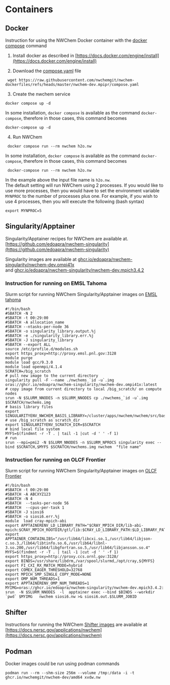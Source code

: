 # Containers

## Docker 

Instruction for using the NWChem Docker container with the [docker compose](https://docs.docker.com/compose) command

1. Install docker  as described in [https://docs.docker.com/engine/install](https://docs.docker.com/engine/install)

2. Download the [compose.yaml](https://raw.githubusercontent.com/nwchemgit/nwchem-dockerfiles/refs/heads/master/nwchem-dev.mpipr/compose.yaml) file
 
```
 wget https://raw.githubusercontent.com/nwchemgit/nwchem-dockerfiles/refs/heads/master/nwchem-dev.mpipr/compose.yaml
```

3. Create the nwchem service
``` 
docker compose up -d
```
In some installation, `docker compose` is available as the command `docker-compose`, therefore in those cases, this command becomes
``` 
docker-compose up -d
```

4. Run NWChem
 
``` 
 docker compose run --rm nwchem h2o.nw
```
In some installation, `docker compose` is available as the command `docker-compose`, therefore in those cases, this command becomes
``` 
 docker-compose run --rm nwchem h2o.nw
```


In the example above the input file name is `h2o.nw`.   
The default setting will run NWChem using 2 processes.
If you would like to use more processes,
then you would have to set the environment variable `MYNPROC` to the number of processes plus one.
For example, if you wish to use 4 processes, then you will execute the following (bash syntax)
```
export MYNPROC=5
```


## Singularity/Apptainer

Singularity/Apptainer recipes for NWChem are available at.  
[https://github.com/edoapra/nwchem-singularity](https://github.com/edoapra/nwchem-singularity)

Singularity images are available at 
[ghcr.io/edoapra/nwchem-singularity/nwchem-dev.ompi41x](https://ghcr.io/edoapra/nwchem-singularity/nwchem-dev.ompi41x)  
and 
[ghcr.io/edoapra/nwchem-singularity/nwchem-dev.mpich3.4.2](https://ghcr.io/edoapra/nwchem-singularity/nwchem-dev.mpich3.4.2)


### Instruction for running on EMSL Tahoma

Slurm script for running NWChem Singularity/Apptainer images on [EMSL tahoma](https://www.emsl.pnnl.gov/MSC/UserGuide/tahoma/tahoma_overview.html)

```
#!/bin/bash
#SBATCH -N 2
#SBATCH -t 00:29:00
#SBATCH -A allocation_name
#SBATCH --ntasks-per-node 36
#SBATCH -o singularity_library.output.%j
#SBATCH -e ./singularity_library.err.%j
#SBATCH -J singularity_library
#SBATCH --export ALL
source /etc/profile.d/modules.sh
export https_proxy=http://proxy.emsl.pnl.gov:3128
module purge
module load gcc/9.3.0
module load openmpi/4.1.4
SCRATCH=/big_scratch
# pull new image to the current directory
singularity pull -F --name ./nwchems_`id -u`.img oras://ghcr.io/edoapra/nwchem-singularity/nwchem-dev.ompi41x:latest
# copy image from current directory to local /big_scratch/ on compute nodes
srun -N $SLURM_NNODES -n $SLURM_NNODES cp ./nwchems_`id -u`.img $SCRATCH/nwchems.img
# basis library files
export SINGULARITYENV_NWCHEM_BASIS_LIBRARY=/cluster/apps/nwchem/nwchem/src/basis/libraries/
# use /big_scratch as scratch_dir
export SINGULARITYENV_SCRATCH_DIR=$SCRATCH
# bind local file system
MYFS=$(findmnt -r -T . | tail -1 |cut -d ' ' -f 1)
# run
srun --mpi=pmi2 -N $SLURM_NNODES -n $SLURM_NPROCS singularity exec --bind $SCRATCH,$MYFS $SCRATCH/nwchems.img nwchem  "file name"
```

### Instruction for running on OLCF Frontier

Slurm script for running NWChem Singularity/Apptainer images on [OLCF Frontier](https://docs.olcf.ornl.gov/systems/frontier_user_guide.html)

```
#!/bin/bash
#SBATCH -t 00:29:00
#SBATCH -A ABCXYZ123
#SBATCH -N 4
#SBATCH  --tasks-per-node 56
#SBATCH  --cpus-per-task 1
#SBATCH -J siosi6
#SBATCH -o siosi6.err.%j
module  load cray-mpich-abi
export APPTAINERENV_LD_LIBRARY_PATH="$CRAY_MPICH_DIR/lib-abi-mpich:$CRAY_MPICH_ROOTDIR/gtl/lib:$CRAY_LD_LIBRARY_PATH:$LD_LIBRARY_PATH:/opt/cray/pe/lib64:$HIP_LIB_PATH:/opt/cray/pe/gcc/current/snos/lib64"
export APPTAINER_CONTAINLIBS="/usr/lib64/libcxi.so.1,/usr/lib64/libjson-c.so.3,/lib64/libtinfo.so.6,/usr/lib64/libnl-3.so.200,/usr/lib64/libgfortran.so.5,/usr/lib64/libjansson.so.4"
MYFS=$(findmnt -r -T . | tail -1 |cut -d ' ' -f 1)
export https_proxy=http://proxy.ccs.ornl.gov:3128/
export BINDS=/usr/share/libdrm,/var/spool/slurmd,/opt/cray,${MYFS}
export FI_CXI_RX_MATCH_MODE=hybrid
export COMEX_EAGER_THRESHOLD=32768
export MPICH_SMP_SINGLE_COPY_MODE=NONE
export OMP_NUM_THREADS=1
export APPTAINERENV_OMP_NUM_THREADS=1
MYIMG=oras://ghcr.io/edoapra/nwchem-singularity/nwchem-dev.mpich3.4.2:
srun  -N $SLURM_NNODES  -l  apptainer exec --bind $BINDS --workdir `pwd` $MYIMG   nwchem siosi6.nw >& siosi6.out.$SLURM_JOBID
```

## Shifter 

Instructions for running the NWChem [Shifter images](https://docs.nersc.gov/applications/nwchem/) are available at [https://docs.nersc.gov/applications/nwchem](https://docs.nersc.gov/applications/nwchem)  

## Podman

Docker images could be run using podman commands
```
podman run --rm --shm-size 256m --volume /tmp:/data -i -t ghcr.io/nwchemgit/nwchem-dev/amd64 xvdw.nw
```
